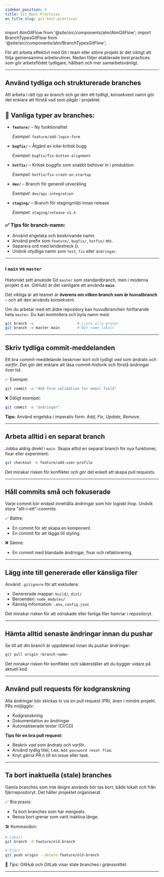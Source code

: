 ```yaml
---
sidebar_position: 4
title: Git Best Practices
en_title_slug: git-best-practices
---
```


import AlmGitFlow from '@site/src/components/alm/AlmGitFlow';
import BranchTypesGitFlow from '@site/src/components/alm/BranchTypesGitFlow';

För att arbeta effektivt med Git i team eller större projekt är det viktigt att följa gemensamma arbetsrutiner. Nedan följer etablerade best practices som gör arbetsflödet tydligare, hållbart och mer samarbetsvänligt.

---

## Använd tydliga och strukturerade branches

Att arbeta i rätt typ av branch och ge den ett tydligt, konsekvent namn gör det enklare att förstå vad som pågår i projektet.

## 📂 Vanliga typer av branches:

- **`feature/`** – Ny funktionalitet
    
    *Exempel:* `feature/add-login-form`
    
- **`bugfix/`** – Åtgärd av icke-kritisk bugg
    
    *Exempel:* `bugfix/fix-button-alignment`
    
- **`hotfix/`** – Kritisk buggfix som snabbt behöver in i produktion
    
    *Exempel:* `hotfix/fix-crash-on-startup`
    
- **`dev/`** – Branch för generell utveckling
    
    *Exempel:* `dev/api-integration`
    
- **`staging/`** – Branch för stagingmiljö innan release
    
    *Exempel:* `staging/release-v1.4`

<BranchTypesGitFlow />

### ✅ Tips för branch-namn:

- Använd engelska och beskrivande namn.
- Använd prefix som `feature/`, `bugfix/`, `hotfix/` etc.
- Separera ord med bindestreck ().
- Undvik otydliga namn som `test`, `fix` eller `ändringar`.

---

### ℹ️ `main` vs `master`

Historiskt sett använde Git `master` som standardbranch, men i moderna projekt (t.ex. GitHub) är det vanligare att använda **`main`**.

Det viktiga är att teamet är **överens om vilken branch som är huvudbranch** – och att den används konsekvent.

Om du arbetar med ett äldre repository kan huvudbranchen fortfarande heta `master`. Du kan kontrollera och byta namn med:

```bash
git branch -a                    # Lista alla grenar
git branch -m master main        # Byt namn lokalt

```

---

## Skriv tydliga commit-meddelanden

Ett bra commit-meddelande beskriver kort och tydligt *vad* som ändrats och *varför*. Det gör det enklare att läsa commit-historik och förstå ändringar över tid.

✅ Exempel:

```bash
git commit -m "Add form validation for email field"

```

❌ Dåligt exempel:

```bash
git commit -m "ändringar"

```

**Tips:** Använd engelska i imperativ form: *Add*, *Fix*, *Update*, *Remove*.

---

## Arbeta alltid i en separat branch

Jobba aldrig direkt i `main`. Skapa alltid en separat branch för nya funktioner, fixar eller experiment:

```bash
git checkout -b feature/add-user-profile
```

Det minskar risken för konflikter och gör det enkelt att skapa pull requests.

---

## Håll commits små och fokuserade

Varje commit bör endast innehålla ändringar som hör logiskt ihop. Undvik stora "allt-i-ett"-commits.

✅ Bättre:

- En commit för att skapa en komponent.
- En commit för att lägga till styling.

❌ Sämre:

- En commit med blandade ändringar, fixar och refaktorering.

---

## Lägg inte till genererade eller känsliga filer

Använd `.gitignore` för att exkludera:

- Genererade mappar: `build/`, `dist/`
- Beroenden: `node_modules/`
- Känslig information: `.env`, `config.json`

Det minskar risken för att oönskade eller farliga filer hamnar i repositoryt.

---

## Hämta alltid senaste ändringar innan du pushar

Se till att din branch är uppdaterad innan du pushar ändringar:

```bash
git pull origin <branch-name>

```

Det minskar risken för konflikter och säkerställer att du bygger vidare på aktuell kod.

---

## Använd pull requests för kodgranskning

Alla ändringar bör skickas in via en pull request (PR), även i mindre projekt. PRs möjliggör:

- Kodgranskning
- Dokumentation av ändringar
- Automatiserade tester (CI/CD)

**Tips för en bra pull request:**

- Beskriv *vad* som ändrats och *varför*.
- Använd tydlig titel, t.ex. `Add password reset flow`.
- Knyt gärna PR:n till en issue eller task.

---

## Ta bort inaktuella (stale) branches

Gamla branches som inte längre används bör tas bort, både lokalt och från fjärrrepositoryt. Det håller projektet organiserat.

✅ Bra praxis:

- Ta bort branches som har mergeats.
- Rensa bort grenar som varit inaktiva länge.

🛠 Kommandon:

```bash
# Lokalt
git branch -d feature/old-branch

# Fjärr
git push origin --delete feature/old-branch

```

📌 *Tips:* GitHub och GitLab visar stale branches i gränssnittet.

---
<AlmGitFlow />